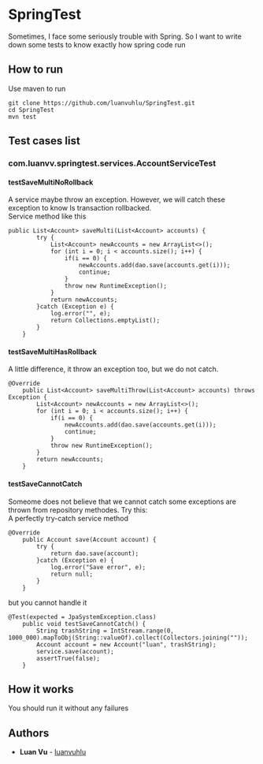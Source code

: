 # SpringTest
Sometimes, I face some seriously trouble with Spring. So I want to write down some tests to know exactly how spring code run

## How to run
Use maven to run
```
git clone https://github.com/luanvuhlu/SpringTest.git
cd SpringTest
mvn test
```
## Test cases list
### com.luanvv.springtest.services.AccountServiceTest
#### testSaveMultiNoRollback
A service maybe throw an exception. However, we will catch these exception to know Is transaction rollbacked.  
Service method like this
```
public List<Account> saveMulti(List<Account> accounts) {
		try {
			List<Account> newAccounts = new ArrayList<>();
			for (int i = 0; i < accounts.size(); i++) {
				if(i == 0) {
					newAccounts.add(dao.save(accounts.get(i)));
					continue;
				}
				throw new RuntimeException();
			}
			return newAccounts;
		}catch (Exception e) {
			log.error("", e);
			return Collections.emptyList();
		}
	}
 ```
#### testSaveMultiHasRollback
A little difference, it throw an exception too, but we do not catch.
```
@Override
	public List<Account> saveMultiThrow(List<Account> accounts) throws Exception {
		List<Account> newAccounts = new ArrayList<>();
		for (int i = 0; i < accounts.size(); i++) {
			if(i == 0) {
				newAccounts.add(dao.save(accounts.get(i)));
				continue;
			}
			throw new RuntimeException();
		}
		return newAccounts;
	}
```
#### testSaveCannotCatch
Someome does not believe that we cannot catch some exceptions are thrown from repository methodes. Try this:  
A perfectly try-catch service method
```
@Override
	public Account save(Account account) {
		try {
			return dao.save(account);
		}catch (Exception e) {
			log.error("Save error", e);
			return null;
		}
	}
```
but you cannot handle it
```
@Test(expected = JpaSystemException.class)
	public void testSaveCannotCatch() {
		String trashString = IntStream.range(0, 1000_000).mapToObj(String::valueOf).collect(Collectors.joining(""));
		Account account = new Account("luan", trashString);
		service.save(account);
		assertTrue(false);
	}
```
## How it works
You should run it without any failures
## Authors

* **Luan Vu** - [luanvuhlu](https://github.com/luanvuhlu)
